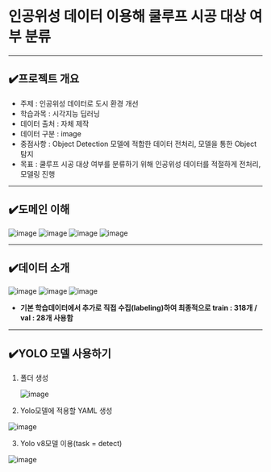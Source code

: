 # 인공위성 데이터 이용해 쿨루프 시공 대상 여부 분류
---
## ✔️프로젝트 개요
- 주제 : 인공위성 데이터로 도시 환경 개선
- 학습과목 : 시각지능 딥러닝
- 데이터 출처 : 자체 제작
- 데이터 구분 : image
- 중점사항 : Object Detection 모델에 적합한 데이터 전처리, 모델을 통한 Object 탐지
- 목표 : 쿨루프 시공 대상 여부를 분류하기 위해 인공위성 데이터를 적절하게 전처리, 모델링 진행
---

## ✔️도메인 이해
![image](https://github.com/user-attachments/assets/f84b4d6e-070d-4f74-a025-73e96a1c0f21)
![image](https://github.com/user-attachments/assets/c75cdc7f-86f6-49d3-8f01-82cfc5ef9d39)
![image](https://github.com/user-attachments/assets/0830b2a4-347a-4456-aa57-b4bfc1c329d2)
![image](https://github.com/user-attachments/assets/ecf91113-793a-4fc3-9821-2b30ba010c1c)

---
## ✔️데이터 소개
![image](https://github.com/user-attachments/assets/96a223bb-2a75-4cc6-ac09-83842470e08a)
![image](https://github.com/user-attachments/assets/854df60a-890c-4c4c-b042-32259722a5a7)
![image](https://github.com/user-attachments/assets/18903633-954c-4e89-b33c-c1146835f29f)

- **기본 학습데이터에서 추가로 직접 수집(labeling)하여 최종적으로 train : 318개 / val : 28개 사용함** 
---
## ✔️YOLO 모델 사용하기
1) 폴더 생성

   ![image](https://github.com/user-attachments/assets/5400cee7-f79d-4b9f-9f0d-102f9fb8ff45)

2) Yolo모델에 적용할 YAML 생성

![image](https://github.com/user-attachments/assets/7710d634-ee4c-4b33-8a16-94bc0f9a0434)

3) Yolo v8모델 이용(task = detect)

![image](https://github.com/user-attachments/assets/38f34fc8-b9ff-461d-ad03-370b57478a17)

